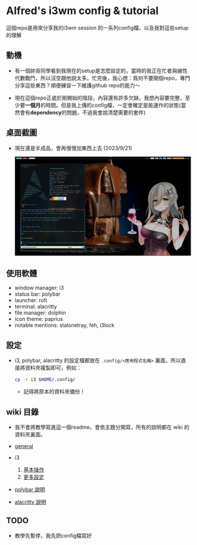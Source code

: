 # Alfred's i3wm config & tutorial

這個repo是用來分享我的i3wm session 的一系列config檔，以及我對這些setup的理解

## 動機

* 有一個帥哥同學看到我現在的setup是怎麼設定的，當時的我正在忙者與線性代數戰鬥，所以沒空跟他說太多。忙完後，我心想：爲何不要開個repo，專門分享這些東西？順便練習一下維護github repo的能力～

* 現在這個repo正處於剛開始的階段，內容還有許多欠缺，我想內容要完整，至少要**一個月**的時間。但是我上傳的config檔，一定會確定是能運作的狀態(當然會有**dependency**的問題，不過我會說清楚需要的套件)

## 桌面截圖

* 現在還是半成品，會再慢慢加東西上去 (2023/9/21)

    ![img](./screenshot.png)

## 使用軟體

* window manager: i3
* status bar: polybar
* launcher: rofi
* terminal: alacritty
* file manager: dolphin
* icon theme: paprius
* notable mentions: stalonetray, feh, i3lock

## 設定

* i3, polybar, alacritty 的設定檔都放在 ```.config/<應用程式名稱>``` 裏面，所以直接將資料夾複製即可，例如：
    ```bash
    cp -r i3 $HOME/.config/
    ```

    * 記得將原本的資料夾備份！

## wiki 目錄

* 我不會將教學寫進這一個readme，會依主題分開寫，所有的說明都在 wiki 的資料夾裏面。

* [general]()

* i3
    1. [基本操作](https://github.com/AlfredSu1214/Alfred-i3-Config-and-tutorial/blob/main/wiki/i3/basic.md)
    2. [更多設定](https://github.com/AlfredSu1214/Alfred-i3-Config-and-tutorial/blob/main/wiki/i3/advanced.md)

* [polybar 說明]()

* [alacritty 說明]()

## TODO

* 教學先暫停，我先把config檔寫好
